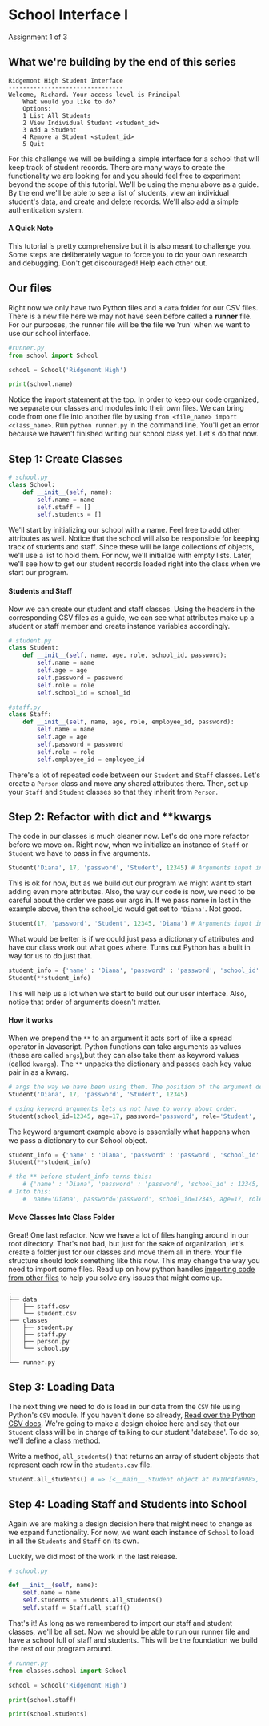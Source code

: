 # School Interface I

Assignment 1 of 3

## What we're building by the end of this series

```
Ridgemont High Student Interface
--------------------------------
Welcome, Richard. Your access level is Principal
    What would you like to do?
    Options:
    1 List All Students
    2 View Individual Student <student_id>
    3 Add a Student
    4 Remove a Student <student_id>
    5 Quit
```

For this challenge we will be building a simple interface for a school that will keep track of student records. There are many ways to create the functionality we are looking for and you should feel free to experiment beyond the scope of this tutorial. We'll be using the menu above as a guide. By the end we'll be able to see a list of students, view an individual student's data, and create and delete records. We'll also add a simple authentication system.

#### A Quick Note

This tutorial is pretty comprehensive but it is also meant to challenge you. Some steps are deliberately vague to force you to do your own research and debugging. Don't get discouraged! Help each other out.

## Our files

Right now we only have two Python files and a `data` folder for our CSV files. There is a new file here we may not have seen before called a **runner** file. For our purposes, the runner file will be the file we 'run' when we want to use our school interface.

```Python
#runner.py
from school import School

school = School('Ridgemont High')

print(school.name)
```

Notice the import statement at the top. In order to keep our code organized, we separate our classes and modules into their own files. We can bring code from one file into another file by using `from <file_name> import <class_name>`. Run `python runner.py` in the command line. You'll get an error because we haven't finished writing our school class yet. Let's do that now.

## Step 1: Create Classes

```Python
# school.py
class School:
    def __init__(self, name):
        self.name = name
        self.staff = []
        self.students = []
```

We'll start by initializing our school with a name. Feel free to add other attributes as well. Notice that the school will also be responsible for keeping track of students and staff. Since these will be large collections of objects, we'll use a list to hold them. For now, we'll initialize with empty lists. Later, we'll see how to get our student records loaded right into the class when we start our program.

#### Students and Staff

Now we can create our student and staff classes. Using the headers in the corresponding CSV files as a guide, we can see what attributes make up a student or staff member and create instance variables accordingly.

```Python
# student.py
class Student:
    def __init__(self, name, age, role, school_id, password):
        self.name = name
        self.age = age
        self.password = password
        self.role = role
        self.school_id = school_id
```

```python
#staff.py
class Staff:
    def __init__(self, name, age, role, employee_id, password):
        self.name = name
        self.age = age
        self.password = password
        self.role = role
        self.employee_id = employee_id
```

There's a lot of repeated code between our `Student` and `Staff` classes. Let's create a `Person` class and move any shared attributes there. Then, set up your `Staff` and `Student` classes so that they inherit from `Person`.

## Step 2: Refactor with dict and \*\*kwargs

The code in our classes is much cleaner now. Let's do one more refactor before we move on. Right now, when we initialize an instance of `Staff` or `Student` we have to pass in five arguments.

```Python
Student('Diana', 17, 'password', 'Student', 12345) # Arguments input in the correct order
```

This is ok for now, but as we build out our program we might want to start adding even more attributes. Also, the way our code is now, we need to be careful about the order we pass our args in. If we pass name in last in the example above, then the school_id would get set to `'Diana'`. Not good.

```Python
Student(17, 'password', 'Student', 12345, 'Diana') # Arguments input in the incorrect order
```

What would be better is if we could just pass a dictionary of attributes and have our class work out what goes where. Turns out Python has a built in way for us to do just that.

```python
student_info = {'name' : 'Diana', 'password' : 'password', 'school_id' : 12345, 'age' : 17, 'role' : 'Student'}
Student(**student_info)
```

This will help us a lot when we start to build out our user interface. Also, notice that order of arguments doesn't matter.

#### How it works

When we prepend the `**` to an argument it acts sort of like a spread operator in Javascript. Python functions can take arguments as values (these are called `args`),but they can also take them as keyword values (called `kwargs`). The `**` unpacks the dictionary and passes each key value pair in as a kwarg.

```Python
# args the way we have been using them. The position of the argument determines what variable the value gets assigned to.
Student('Diana', 17, 'password', 'Student', 12345)

# using keyword arguments lets us not have to worry about order.
Student(school_id=12345, age=17, password='password', role='Student',  name='Diana')

```

The keyword argument example above is essentially what happens when we pass a dictionary to our School object.

```Python
student_info = {'name' : 'Diana', 'password' : 'password', 'school_id' : 12345, 'age' : 17, 'role' : 'Student'}
Student(**student_info)

# the ** before student_info turns this:
    # {'name' : 'Diana', 'password' : 'password', 'school_id' : 12345, 'age' : 17, 'role' : 'Student'}
# Into this:
    #  name='Diana', password='password', school_id=12345, age=17, role='Student'

```

#### Move Classes Into Class Folder

Great! One last refactor. Now we have a lot of files hanging around in our root directory. That's not bad, but just for the sake of organization, let's create a folder just for our classes and move them all in there. Your file structure should look something like this now. This may change the way you need to import some files. Read up on how python handles [importing code from other files](https://www.blog.pythonlibrary.org/2016/03/01/python-101-all-about-imports/) to help you solve any issues that might come up.

```
.
├── data
│   ├── staff.csv
│   └── student.csv
├── classes
│   ├── student.py
│   ├── staff.py
│   ├── person.py
│   └── school.py
│
└── runner.py
```

## Step 3: Loading Data

The next thing we need to do is load in our data from the `CSV` file using Python's `CSV` module. If you haven't done so already, [Read over the Python CSV docs](https://docs.python.org/3/library/csv.html).
We're going to make a design choice here and say that our `Student` class will be in charge of talking to our student 'database'. To do so, we'll define a [class method](https://realpython.com/instance-class-and-static-methods-demystified/#static-methods).

Write a method, `all_students()` that returns an array of student objects that represent each row in the `students.csv` file.

```Python
Student.all_students() # => [<__main__.Student object at 0x10c4fa908>, <__main__.Student object at 0x10c4faa58>, <__main__.Student object at 0x10c4faba8>, <__main__.Student object at 0x10c4facf8>, <__main__.Student object at 0x10c4fae48>, <__main__.Student object at 0x10c4faf98>]
```

## Step 4: Loading Staff and Students into School

Again we are making a design decision here that might need to change as we expand functionality. For now, we want each instance of `School` to load in all the `Students` and `Staff` on its own.

Luckily, we did most of the work in the last release.

```Python
# school.py

def __init__(self, name):
    self.name = name
    self.students = Students.all_students()
    self.staff = Staff.all_staff()
```

That's it! As long as we remembered to import our staff and student classes, we'll be all set. Now we should be able to run our runner file and have a school full of staff and students. This will be the foundation we build the rest of our program around.

```Python
# runner.py
from classes.school import School

school = School('Ridgemont High')

print(school.staff)

print(school.students)
```
